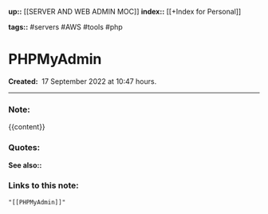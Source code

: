 **up::** [[SERVER AND WEB ADMIN MOC]]
**index::** [[+Index for Personal]]
 

**tags::** #servers #AWS #tools #php

# PHPMyAdmin

**Created:**  17 September 2022 at  10:47 hours.

___
### Note:
{{content}}

### Quotes:


**See also::** 

### Links to this note:
```query
"[[PHPMyAdmin]]"
```

